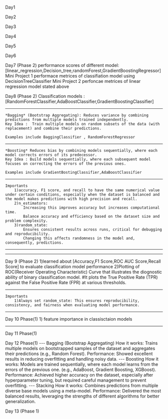 Day1


Day2 


Day3 


Day4 


Day5


Day6


Day7 (Phase 2)
    performance scores of different model:[linear_regression,Decision_tree,randomForest,GradientBoostingRegressor]
    Mini Project 1 performace metrices of classifiation model using DecisionTreeClassifier
    Mini Project 2 perfoncae metrices of linear regression model stated above 

Day8 (Phase 2)
    Classification models :[RandomForestClassifier,AdaBoostClassifier,GradientBoostingClassifier]
___________________________________________________________________________________________________ 
    *Bagging* (Bootstrap Aggregating): Reduces variance by combining predictions from multiple models trained independently.
    Key Idea :  Train multiple models on random subsets of the data (with replacement) and combine their predictions.

    Examples include BaggingClassifier , RandomForestRegressor
___________________________________________________________________________________________________    
    *Boosting* Reduces bias by combining models sequentially, where each model corrects errors of its predecessor.
    Key Idea : Build models sequentially, where each subsequent model focuses on correcting the errors of the previous ones.

    Examples include GradientBostingClassifier,AdaBoostClassifier
___________________________________________________________________________________________________    
    Importants
        1)accuracy, F1 score, and recall to have the same numerical value under certain conditions, especially when the dataset is balanced and the model makes predictions with high precision and recall.
        2)n_estimators:
            Increasing this improves accuracy but increases computational time.
            Balance accuracy and efficiency based on the dataset size and problem complexity.
        3)random_state:
            Ensures consistent results across runs, critical for debugging and reproducibility.
            Changing this affects randomness in the model and, consequently, predictions.


___________________________________________________________________________________________________    
___________________________________________________________________________________________________    
        

Day 9 (Phase 2)
    1)learned about  [Accuracy,F1 Score,ROC AUC Score,Recall Score] to evaluate classification model performance
    2)Plotting of ROC(Receiver Operating Characteristic) Curve that illustrates the diognostic ability of binary classification model.
        #It plots the True Positive Rate (TPR) against the False Positive Rate (FPR) at various thresholds.

___________________________________________________________________________________________________    
    Importants
        1)Always set random_state: This ensures reproducibility, consistency, and fairness when evaluating model performance.

___________________________________________________________________________________________________    
    
Day 10 Phase(1)
    1) feature importance in classisctaion models
___________________________________________________________________________________________________    

Day 11 Phase(1)


Day 12 Phase(1)
    --- Bagging (Bootstrap Aggregating)
        How it works: Trains multiple models on bootstrapped samples of the dataset and aggregates their predictions (e.g., Random Forest).
        Performance: Showed excellent results in reducing overfitting and handling noisy data.
    --- Boosting
        How it works: Models are trained sequentially, where each model learns from the errors of the previous one. (e.g., AdaBoost, Gradient Boosting, XGBoost).
        Performance: Achieved higher accuracy on the dataset, especially after hyperparameter tuning, but required careful management to prevent overfitting.
    --- Stacking
        How it works: Combines predictions from multiple diverse base models using a meta-model.
        Performance: Delivered the most balanced results, leveraging the strengths of different algorithms for better generalization.

Day 13 (Phase 1)
    